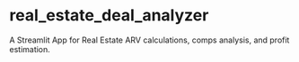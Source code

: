 # real_estate_deal_analyzer
A Streamlit App for Real Estate ARV calculations, comps analysis, and profit estimation.
